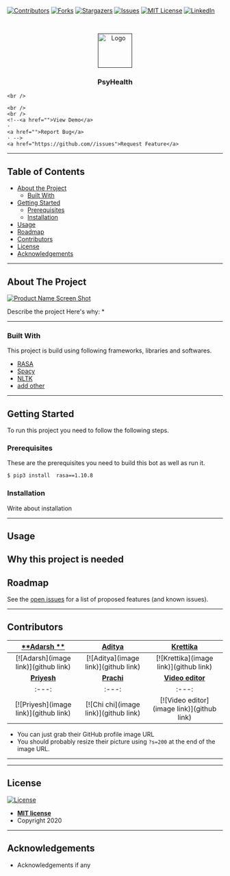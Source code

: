 [![Contributors][contributors-shield]][contributors-url]
[![Forks][forks-shield]][forks-url]
[![Stargazers][stars-shield]][stars-url]
[![Issues][issues-shield]](https://github.com//issues)
[![MIT License][license-shield]][license-url]
[![LinkedIn][linkedin-shield]][linkedin-url]



<!-- PROJECT LOGO -->
<br />
<p align="center">
 <a href="">
    <img src="images/logo.png" alt="Logo" width="80" height="80">
  </a> 

  <h3 align="center">PsyHealth</h3>

  <p align="center">
    
    <br />
<!--     <a href=""><strong>Explore the docs »</strong></a> -->
    <br />
    <br />
    <!--<a href="">View Demo</a>
    ·
    <a href="">Report Bug</a>
    · -->
    <a href="https://github.com//issues">Request Feature</a>
  </p>
</p>

---

<!-- TABLE OF CONTENTS -->
## Table of Contents

* [About the Project](#about-the-project)
  * [Built With](#built-with)
* [Getting Started](#getting-started)
  * [Prerequisites](#prerequisites)
  * [Installation](#Installation)
* [Usage](#usage)
* [Roadmap](#roadmap)
* [Contributors](#contributors)
* [License](#license)
* [Acknowledgements](#acknowledgements)

---

<!-- ABOUT THE PROJECT -->
## About The Project

[![Product Name Screen Shot][product-screenshot]](images/product.png)

Describe the project
Here's why:
*

---
### Built With
This project is build using following frameworks, libraries and softwares.
* [RASA](https://rasa.com/)
* [Spacy](https://spacy.io/)
* [NLTK](https://www.nltk.org/)
* [add other]()

---

<!-- GETTING STARTED -->
## Getting Started

To run this project you need to follow the following steps.

### Prerequisites

These are the prerequisites you need to build this bot as well as run it.

```sh
$ pip3 install  rasa==1.10.8

```

### Installation
 
 Write about installation

---
<!-- USAGE EXAMPLES -->
## Usage

Why this project is needed
---

<!-- ROADMAP -->
## Roadmap

See the [open issues](https://github.com//issues) for a list of proposed features (and known issues).

---

<!-- CONTRIBUTING -->
## Contributors

| <a href="linkedin link" target="_blank">**Adarsh **</a> | <a href="linkedin link" target="_blank">**Aditya**</a> | <a href="linkedin link" target="_blank">**Krettika**</a> |
| :---: |:---:| :---:|
| [![Adarsh](image link)](github link)    | [![Aditya](image link)](github link) | [![Krettika](image link)](github link)  |
| <a href="linkedin link" target="_blank">**Priyesh**</a> | <a href="linkedin link" target="_blank">**Prachi**</a> | <a href="linkedin link" target="_blank">**Video editor**</a> |
| :---: |:---:| :---:|
| [![Priyesh](image link)](github link)    | [![Chi chi](image link)](github link) | [![Video editor](image link)](github link)  |

- You can just grab their GitHub profile image URL
- You should probably resize their picture using `?s=200` at the end of the image URL.

---



---
<!-- LICENSE -->


## License

[![License](http://img.shields.io/:license-mit-blue.svg?style=flat-square)](http://badges.mit-license.org)

- **[MIT license](http://opensource.org/licenses/mit-license.php)**
- Copyright 2020


---

<!-- ACKNOWLEDGEMENTS -->
## Acknowledgements
* Acknowledgements if any





<!-- MARKDOWN LINKS & IMAGES -->
<!-- https://www.markdownguide.org/basic-syntax/#reference-style-links -->
[contributors-shield]: https://img.shields.io/github/contributors/.svg?style=flat-square
[contributors-url]: https://github.com//graphs/contributors
[forks-shield]: https://img.shields.io/github/forks/.svg?style=flat-square
[forks-url]: https://github.com//network/members
[stars-shield]: https://img.shields.io/github/stars/.svg?style=flat-square
[stars-url]: https://github.com//stargazers
[issues-shield]: https://img.shields.io/github/issues/.svg?style=flat-square
[issues-url]: https://github.com//issues
[license-shield]: https://img.shields.io/github/license/.svg?style=flat-square
[license-url]: https://github.com//blob/master/LICENSE.txt
[linkedin-shield]: https://img.shields.io/badge/-LinkedIn-black.svg?style=flat-square&logo=linkedin&colorB=555
[linkedin-url]: https://linkedin.com/in/aadimangla
[product-screenshot]: images/screenshot.png
